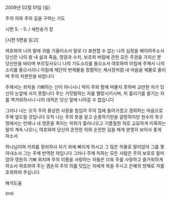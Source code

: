 2009년 02월 01일 (일)

주의 의와 주의 길을 구하는 기도



시편 5: - 5: / 새찬송가  장

[시편 5편을 읽고]

여호와여 나의 말에 귀를 기울이소서
말로 다 표현할 수 없는 나의 심정을 헤아려주소서
당신은 나의 왕 
내 삶과 죽음, 영광과 수치, 보호와 버림에 관한 모든 주권을 가지신 분
당신만을 바라며 부르짖사오니 나의 기도소리를 들으소서
여호와여 아침에 주께서 나의 소리를 들으시리니 
아침에 제단의 번제물을 정렬하는 제사장처럼 
내 마음을 제물로 올리며 주의 처분만을 바랍니다

주께서는 죄악을 기뻐하는 신이 아니시니 
악이 주와 함께 머물지 못하며 교만한 자가 당신의 눈앞에 서지 못합니다
주는 거짓말하는 자를 멸망시키시며, 피 흘리기를 즐기는 자를 역겨워하시니 
나의 대적은 당신 앞에 나아갈 수 없습니다

그러나 나는 오직 주의 풍성한 사랑을 힘입어 주의 집에 들어가겠고
경외하는 마음으로 주께 엎드릴 것입니다
오직 나는 주의 뜻을 알고 순종하기만을 갈망하지만
원수의 목구멍에서는 언제나 내 영혼을 죽이는 악취가 흘러나오고
기름칠한 혀로 교묘하게 미혹하는 말이 계속 나오니, 
여호와여 당신의 온전한 의와 순전한 길을 제게 분명히 보이사 좇게 하소서

하나님이여 저희를 정죄하사 자기 꾀에 빠지게 하시고 
그 많은 허물로 말미암아 그를 쫓아내소서 
그는 주께 반역한 자입니다
그러나 주께 피하는 모든 사람은 주의 보호로 말미암아 영원히 기뻐 외치며 
주의 이름을 사랑하는 자들은 더욱 주를 사랑하고 즐거워하게 하소서
여호와여 주는 겸손히 주의 의를 덧입는 자에게 복을 주시고 
은혜의 방패로 저를 호위하여 주십니다

해석도움





(no)